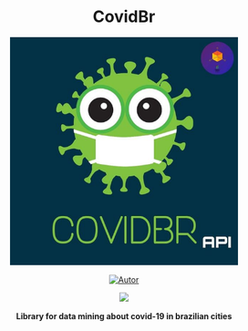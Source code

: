 
<div align='center'>
<h1>CovidBr</h1>
<img height='400' width='400' src='https://raw.githubusercontent.com/gpftc/covid_br/main/covidbr/img/covidbr_logo.png'>
<br/>

<a href="https://github.com/perseu912"><img title="Autor" src="https://img.shields.io/badge/Autor-reynan_br-blue.svg?style=for-the-badge&logo=github"></a>
<br>
<p>
<a href='http://dgp.cnpq.br/dgp/espelhogrupo/0180330616769073'><img src='https://shields.io/badge/cnpq-grupo_de_fisica_computacional_ifsertao--pe-blueviolet?logo=appveyor&style=for-the-badge'></a>
</p>
<b> Library for data mining about covid-19 in brazilian cities</b>
</div>

